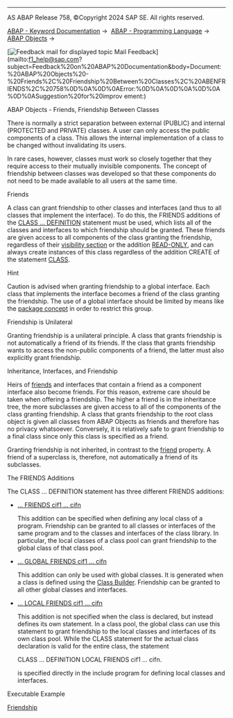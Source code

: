   

* * *

AS ABAP Release 758, ©Copyright 2024 SAP SE. All rights reserved.

[ABAP - Keyword Documentation](https://help.sap.com/doc/abapdocu_758_index_htm/7.58/en-US/abenabap.htm) →  [ABAP - Programming Language](https://help.sap.com/doc/abapdocu_758_index_htm/7.58/en-US/abenabap_reference.htm) →  [ABAP Objects](https://help.sap.com/doc/abapdocu_758_index_htm/7.58/en-US/abenabap_objects.htm) → 

 [![](Mail.gif?object=Mail.gif "Feedback mail for displayed topic") Mail Feedback](mailto:f1_help@sap.com?subject=Feedback%20on%20ABAP%20Documentation&body=Document:%20ABAP%20Objects%20-%20Friends%2C%20Friendship%20Between%20Classes%2C%20ABENFRIENDS%2C%20758%0D%0A%0D%0AError:%0D%0A%0D%0A%0D%0A%0D%0ASuggestion%20for%20improv
ement:)

ABAP Objects - Friends, Friendship Between Classes

There is normally a strict separation between external (PUBLIC) and internal (PROTECTED and PRIVATE) classes. A user can only access the public components of a class. This allows the internal implementation of a class to be changed without invalidating its users.

In rare cases, however, classes must work so closely together that they require access to their mutually invisible components. The concept of friendship between classes was developed so that these components do not need to be made available to all users at the same time.

Friends   

A class can grant friendship to other classes and interfaces (and thus to all classes that implement the interface). To do this, the FRIENDS additions of the [CLASS ... DEFINITION](https://help.sap.com/doc/abapdocu_758_index_htm/7.58/en-US/abapclass_definition.htm) statement must be used, which lists all of the classes and interfaces to which friendship should be granted. These friends are given access to all components of the class granting the friendship, regardless of their [visibility section](https://help.sap.com/doc/abapdocu_758_index_htm/7.58/en-US/abenvisibility_section_glosry.htm "Glossary Entry") or the addition [READ-ONLY](https://help.sap.com/doc/abapdocu_758_index_htm/7.58/en-US/abapdata_options.htm), and can always create instances of this class regardless of the addition CREATE of the statement [CLASS](https://help.sap.com/doc/abapdocu_758_index_htm/7.58/en-US/abapclass.htm).

Hint

Caution is advised when granting friendship to a global interface. Each class that implements the interface becomes a friend of the class granting the friendship. The use of a global interface should be limited by means like the [package concept](https://help.sap.com/doc/abapdocu_758_index_htm/7.58/en-US/abenpackage_concept_glosry.htm "Glossary Entry") in order to restrict this group.

Friendship is Unilateral   

Granting friendship is a unilateral principle. A class that grants friendship is not automatically a friend of its friends. If the class that grants friendship wants to access the non-public components of a friend, the latter must also explicitly grant friendship.

Inheritance, Interfaces, and Friendship   

Heirs of [friends](https://help.sap.com/doc/abapdocu_758_index_htm/7.58/en-US/abenfriend_glosry.htm "Glossary Entry") and interfaces that contain a friend as a component interface also become friends. For this reason, extreme care should be taken when offering a friendship. The higher a friend is in the inheritance tree, the more subclasses are given access to all of the components of the class granting friendship. A class that grants friendship to the root class object is given all classes from ABAP Objects as friends and therefore has no privacy whatsoever. Conversely, it is relatively safe to grant friendship to a final class since only this class is specified as a friend.

Granting friendship is not inherited, in contrast to the [friend](https://help.sap.com/doc/abapdocu_758_index_htm/7.58/en-US/abenfriend_glosry.htm "Glossary Entry") property. A friend of a superclass is, therefore, not automatically a friend of its subclasses.

The FRIENDS Additions   

The CLASS ... DEFINITION statement has three different FRIENDS additions:

-   [... FRIENDS cif1 ... cifn](https://help.sap.com/doc/abapdocu_758_index_htm/7.58/en-US/abapclass_options.htm)
    
    This addition can be specified when defining any local class of a program. Friendship can be granted to all classes or interfaces of the same program and to the classes and interfaces of the class library. In particular, the local classes of a class pool can grant friendship to the global class of that class pool.
    
-   [... GLOBAL FRIENDS cif1 ... cifn](https://help.sap.com/doc/abapdocu_758_index_htm/7.58/en-US/abapclass_options.htm)
    
    This addition can only be used with global classes. It is generated when a class is defined using the [Class Builder](https://help.sap.com/doc/abapdocu_758_index_htm/7.58/en-US/abenclass_builder_glosry.htm "Glossary Entry"). Friendship can be granted to all other global classes and interfaces.
    
-   [... LOCAL FRIENDS cif1 ... cifn](https://help.sap.com/doc/abapdocu_758_index_htm/7.58/en-US/abapclass_local_friends.htm)
    
    This addition is not specified when the class is declared, but instead defines its own statement. In a class pool, the global class can use this statement to grant friendship to the local classes and interfaces of its own class pool. While the CLASS statement for the actual class declaration is valid for the entire class, the statement
    
    CLASS ... DEFINITION LOCAL FRIENDS cif1 ... cifn.
    
    is specified directly in the include program for defining local classes and interfaces.
    

Executable Example

[Friendship](https://help.sap.com/doc/abapdocu_758_index_htm/7.58/en-US/abenfriends_abexa.htm)